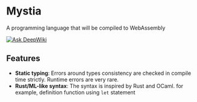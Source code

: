 # Mystia
A programming language that will be compiled to WebAssembly

[![Ask DeepWiki](https://deepwiki.com/badge.svg)](https://deepwiki.com/KajizukaTaichi/mystia)

## Features
- **Static typing**: Errors around types consistency are checked in compile time strictly. Runtime errors are very rare.
- **Rust/ML-like syntax**: The syntax is inspired by Rust and OCaml. for example, definition function using `let` statement
